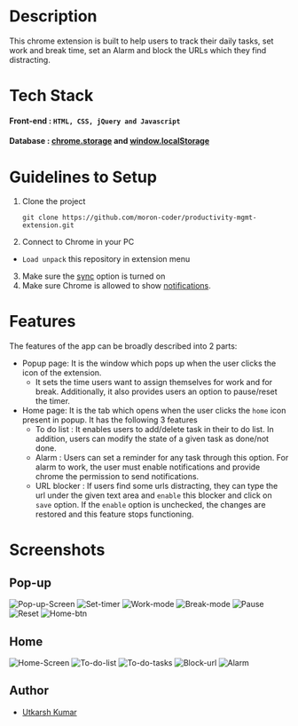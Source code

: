 # Description
This chrome extension is built to help users to track their daily tasks, set work and break time, set an Alarm and block the URLs which they find distracting.

# Tech Stack
#### Front-end : `HTML, CSS, jQuery and Javascript`
#### Database : [chrome.storage](https://developer.chrome.com/docs/extensions/reference/storage/)  and [window.localStorage](https://developer.mozilla.org/en-US/docs/Web/API/Window/localStorage)

# Guidelines to Setup

1. Clone the project
    ```
    git clone https://github.com/moron-coder/productivity-mgmt-extension.git
    ```
2. Connect to Chrome in your PC
* `Load unpack` this repository in extension menu
3. Make sure the [sync](https://support.google.com/chrome/answer/185277?co=GENIE.Platform%3DDesktop&hl=en-GB) option is turned on 
4. Make sure Chrome is allowed to show [notifications](https://support.microsoft.com/en-us/windows/change-notification-settings-in-windows-10-ddcbbcd4-0a02-f6e4-fe14-6766d850f294). 

# Features
The features of the app can be broadly described into 2 parts:
- Popup page: It is the window which pops up when the user clicks the icon of the extension.
    - It sets the time users want to assign themselves for work and for break. Additionally, it also provides users an option to pause/reset the timer. 
- Home page: It is the tab which opens when the user clicks the `home` icon present in popup. It has the following 3 features
    - To do list : It enables users to add/delete task in their to do list. In addition, users can modify the state of a given task as done/not done. 
    - Alarm : Users can set a reminder for any task through this option. For alarm to work, the user must enable notifications and provide chrome the permission to send notifications. 
    - URL blocker : If users find some urls distracting, they can type the url under the given text area and `enable` this blocker and click on `save` option. If the `enable` option is unchecked, the changes are restored and this feature stops functioning.


# Screenshots
## Pop-up

![Pop-up-Screen](./images/Popup.png)
![Set-timer](./images/set_timer.png)
![Work-mode](./images/work_mode.png)
![Break-mode](./images/break_mode.png)
![Pause](./images/pause_btn.png)
![Reset](./images/reset_btn.png)
![Home-btn](./images/home_btn.png)
## Home 
![Home-Screen](./images/home_scrn.png)
![To-do-list](./images/todo_add.png)
![To-do-tasks](./images/todo_items.png)
![Block-url](./images/block_url.png)
![Alarm](./images/alarm.png)

## Author
- [Utkarsh Kumar](https://github.com/moron-coder)